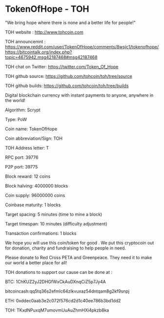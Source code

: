 # TokenOfHope - TOH

"We bring hope where there is none and a better life for people!"

TOH website : http://www.tohcoin.com

TOH announcemnt : https://www.reddit.com/user/TokenOfHope/comments/8wsjc1/tokenofhope/
                  https://bitcointalk.org/index.php?topic=4675942.msg42187468#msg42187468

TOH chat on Twitter: https://twitter.com/Token_Of_Hope

TOH github source: https://github.com/tohcoin/toh/tree/source

TOH github builds: https://github.com/tohcoin/toh/tree/builds

Digital blockchain currency with instant payments to anyone, anywhere in the world! 

Algorithm: Scrypt

Type: PoW

Coin name: TokenOfHope

Coin abbreviation/Sign: TOH

TOH Address letter: T

RPC port: 39776

P2P port: 39775

Block reward: 12 coins

Block halving: 4000000 blocks

Coin supply: 96000000 coins

Coinbase maturity: 1 blocks

Target spacing: 5 minutes (time to mine a block)

Target timespan: 10 minutes (difficulty adjustment)

Transaction confirmations: 1 blocks


We hope you will use this coin/token for good . We put this cryptocoin out for donation, charity and fundraising to help people in need.

Please donate to Red Cross PETA and Greenpeace. They need it to make our world a better place for all!

TOH donations to support our cause can be done at :

BTC: 1ChKUZ2yJ2DHGfWxCkAuDXnqCiZ5p7Jy4A

bitcoincash:qq5tq36s2efmlc64zlkvuxaz54dntqam8g2kf9snpj

ETH: 0xddec0aab3e2c072f576cd2d1c40ee786b3bd1dd2

TOH: TKxdNPuxqM7umovmUuAuZhmHXi4pkzb8ka
